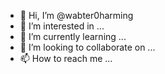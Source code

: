 - 👋 Hi, I’m @wabter0harming
- 👀 I’m interested in ...
- 🌱 I’m currently learning ...
- 💞️ I’m looking to collaborate on ...
- 📫 How to reach me ...

<!---
wabter0harming/wabter0harming is a ✨ special ✨ repository because its `README.md` (this file) appears on your GitHub profile.
You can click the Preview link to take a look at your changes.
--->
